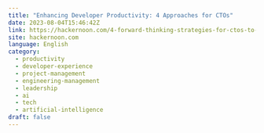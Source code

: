 ```yaml
---
title: "Enhancing Developer Productivity: 4 Approaches for CTOs"
date: 2023-08-04T15:46:42Z
link: https://hackernoon.com/4-forward-thinking-strategies-for-ctos-to-improve-developer-productivity?source=rss&utm_medium=RSS&utm_source=news.12bit.vn
site: hackernoon.com
language: English
category:
  - productivity
  - developer-experience
  - project-management
  - engineering-management
  - leadership
  - ai
  - tech
  - artificial-intelligence
draft: false
---
```

